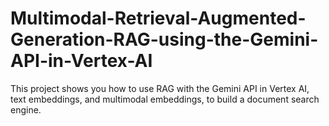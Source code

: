 # Multimodal-Retrieval-Augmented-Generation-RAG-using-the-Gemini-API-in-Vertex-AI
This project shows you how to use RAG with the Gemini API in Vertex AI, text embeddings, and multimodal embeddings, to build a document search engine.
